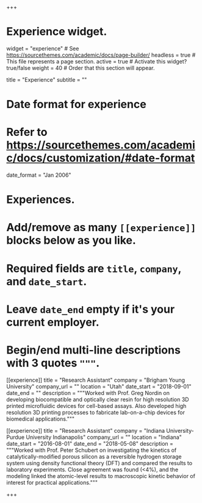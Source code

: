 +++
# Experience widget.
widget = "experience"  # See https://sourcethemes.com/academic/docs/page-builder/
headless = true  # This file represents a page section.
active = true  # Activate this widget? true/false
weight = 40  # Order that this section will appear.

title = "Experience"
subtitle = ""

# Date format for experience
#   Refer to https://sourcethemes.com/academic/docs/customization/#date-format
date_format = "Jan 2006"

# Experiences.
#   Add/remove as many `[[experience]]` blocks below as you like.
#   Required fields are `title`, `company`, and `date_start`.
#   Leave `date_end` empty if it's your current employer.
#   Begin/end multi-line descriptions with 3 quotes `"""`.
[[experience]]
  title = "Research Assistant"
  company = "Brigham Young University"
  company_url = ""
  location = "Utah"
  date_start = "2018-09-01"
  date_end = ""
  description = """Worked with Prof. Greg Nordin on developing biocompatible and optically clear resin for high resolution 3D printed microfluidic devices for cell-based assays. Also developed high resolution 3D printing processes to fabricate lab-on-a-chip devices for biomedical applications."""

[[experience]]
  title = "Research Assistant"
  company = "Indiana University-Purdue University Indianapolis"
  company_url = ""
  location = "Indiana"
  date_start = "2016-08-01"
  date_end = "2018-05-08"
  description = """Worked with Prof. Peter Schubert on investigating the kinetics of catalytically-modified porous silicon as a reversible hydrogen storage system using density functional theory (DFT) and compared the results to laboratory experiments. Close agreement was found (<4%), and the modeling linked the atomic-level results to macroscopic kinetic behavior of interest for practical applications."""

+++
